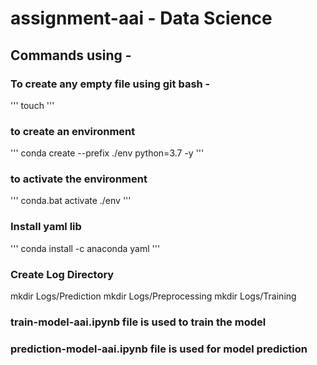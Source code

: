 # assignment-aai - Data Science

## Commands using -

### To create any empty file using git bash -
'''
touch <filename>
'''

### to create an environment
'''
conda create --prefix ./env python=3.7 -y
'''

### to activate the environment
'''
conda.bat activate ./env
'''

### Install yaml lib
'''
conda install -c anaconda yaml
'''
### Create Log Directory
mkdir Logs/Prediction
mkdir Logs/Preprocessing
mkdir Logs/Training

### train-model-aai.ipynb file is used to train the model
### prediction-model-aai.ipynb file is used for model prediction

